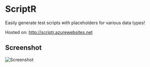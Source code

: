 # ScriptR

Easily generate test scripts with placeholders for various data types!

Hosted on: <a href="http://scriptr.azurewebsites.net">http://scriptr.azurewebsites.net</a>

## Screenshot

![Screenshot](https://raw.githubusercontent.com/ttisch/scriptr/master/screenshot%20(18).jpg)
